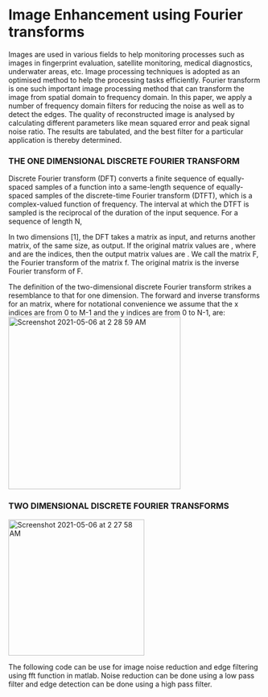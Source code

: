 # Image Enhancement using Fourier transforms

Images are used in various fields to help monitoring processes such as images in fingerprint evaluation, satellite monitoring, medical diagnostics, underwater areas, etc. Image processing techniques is adopted as an optimised method to help the processing tasks efficiently. Fourier transform is one such important image processing method that can transform the image from spatial domain to frequency domain. In this paper, we apply a number of frequency domain filters for reducing the noise as well as to detect the edges. The quality of reconstructed image is analysed by calculating different parameters like mean squared error and peak signal noise ratio. The results are tabulated, and the best filter for a particular application is thereby determined.


###  THE ONE DIMENSIONAL DISCRETE FOURIER TRANSFORM
Discrete Fourier transform (DFT) converts a finite sequence of equally-spaced samples of a function into a same-length sequence of equally-spaced samples of the discrete-time Fourier transform (DTFT), which is a complex-valued function of frequency. The interval at which the DTFT is sampled is the reciprocal of the duration of the input sequence.
For a sequence of length N,

In two dimensions [1], the DFT takes a matrix as input, and returns another matrix, of the same size, as output. If the original matrix values are , where and are the indices, then the output matrix values are . We call the matrix F, the Fourier transform of the matrix f. The original matrix is the inverse Fourier transform of F.

The definition of the two-dimensional discrete Fourier transform strikes a resemblance to that for one dimension.
The forward and inverse transforms for an matrix, where for notational convenience we assume that the x indices are from 0 to M-1 and the y indices are from 0 to N-1, are:
<img width="342" alt="Screenshot 2021-05-06 at 2 28 59 AM" src="https://user-images.githubusercontent.com/52974732/117208497-d1f3eb00-ae12-11eb-9b74-5c3ab18b2a93.png">

###  TWO DIMENSIONAL DISCRETE FOURIER TRANSFORMS

<img width="270" alt="Screenshot 2021-05-06 at 2 27 58 AM" src="https://user-images.githubusercontent.com/52974732/117208372-ae30a500-ae12-11eb-96de-b159fcebb333.png">




The following code can be use for image noise reduction and edge filtering using fft function in matlab.
Noise reduction can be done using a low pass filter and edge detection can be done using a high pass filter.
